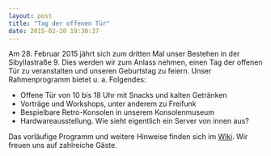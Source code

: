 ```yaml
---
layout: post
title: "Tag der offenen Tür"
date: 2015-02-20 19:30:37
---
```

Am 28. Februar 2015 jährt sich zum dritten Mal unser Bestehen in der Sibyllastraße 9. Dies werden wir zum Anlass nehmen, einen Tag der offenen Tür zu veranstalten und unseren Geburtstag zu feiern.
Unser Rahmenprogramm bietet u. a. Folgendes:

* Offene Tür von 10 bis 18 Uhr mit Snacks und kalten Getränken
* Vorträge und Workshops, unter anderem zu Freifunk
* Bespielbare Retro-Konsolen in unserem Konsolenmuseum
* Hardwareausstellung. Wie sieht eigentlich ein Server von innen aus? 

Das vorläufige Programm und weitere Hinweise finden sich im [Wiki](https://wiki.chaospott.de/Tag_der_offenen_Tür). Wir freuen uns auf zahlreiche Gäste.